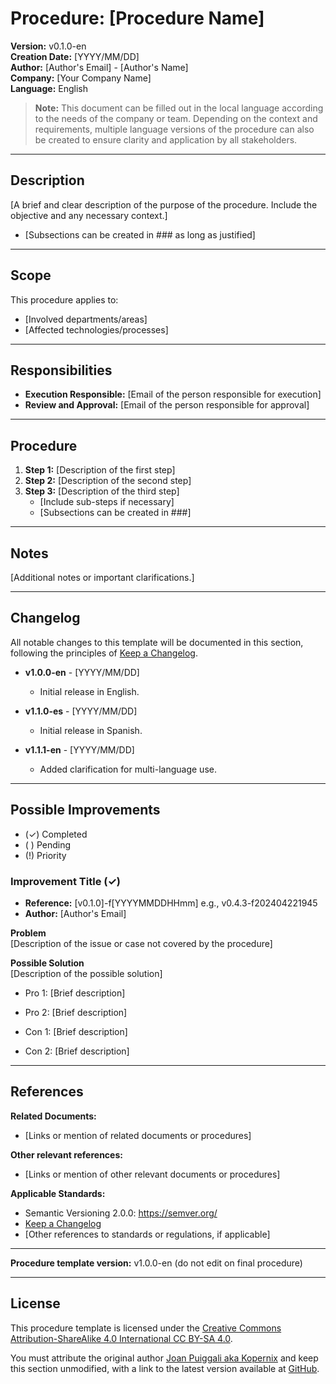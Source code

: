 # Procedure: [Procedure Name]

**Version:** v0.1.0-en  
**Creation Date:** [YYYY/MM/DD]  
**Author:** [Author's Email] - [Author's Name]  
**Company:** [Your Company Name]  
**Language:** English

> **Note:** This document can be filled out in the local language according to the needs of the company or team. Depending on the context and requirements, multiple language versions of the procedure can also be created to ensure clarity and application by all stakeholders.

---

## Description

[A brief and clear description of the purpose of the procedure. Include the objective and any necessary context.]

- [Subsections can be created in ### as long as justified]

---

## Scope

This procedure applies to:  
- [Involved departments/areas]  
- [Affected technologies/processes]

---

## Responsibilities

- **Execution Responsible:** [Email of the person responsible for execution]  
- **Review and Approval:** [Email of the person responsible for approval]

---

## Procedure

1. **Step 1:** [Description of the first step]  
2. **Step 2:** [Description of the second step]  
3. **Step 3:** [Description of the third step]  
   - [Include sub-steps if necessary]  
   - [Subsections can be created in ###]

---

## Notes

[Additional notes or important clarifications.]

---

## Changelog

All notable changes to this template will be documented in this section, following the principles of [Keep a Changelog](https://keepachangelog.com/). 

- **v1.0.0-en** - [YYYY/MM/DD]  
   - Initial release in English.

- **v1.1.0-es** - [YYYY/MM/DD]  
   - Initial release in Spanish.

- **v1.1.1-en** - [YYYY/MM/DD]  
   - Added clarification for multi-language use.

---

## Possible Improvements

- (✓) Completed  
- ( ) Pending
- (!) Priority 

### Improvement Title (✓)

- **Reference:** [v0.1.0]-f[YYYYMMDDHHmm] e.g., v0.4.3-f202404221945  
- **Author:** [Author's Email]

**Problem**  
[Description of the issue or case not covered by the procedure]

**Possible Solution**  
[Description of the possible solution]

- Pro 1: [Brief description]  
- Pro 2: [Brief description]

- Con 1: [Brief description]  
- Con 2: [Brief description]

---

## References

**Related Documents:**  
- [Links or mention of related documents or procedures]

**Other relevant references:**  
- [Links or mention of other relevant documents or procedures]

**Applicable Standards:**  
- Semantic Versioning 2.0.0: https://semver.org/  
- [Keep a Changelog](https://keepachangelog.com/)  
- [Other references to standards or regulations, if applicable]

---

**Procedure template version:** v1.0.0-en (do not edit on final procedure)

---

## License

This procedure template is licensed under the [Creative Commons Attribution-ShareAlike 4.0 International CC BY-SA 4.0](https://creativecommons.org/licenses/by-sa/4.0/). 

You must attribute the original author [Joan Puiggali aka Kopernix](https://github.com/kopernix) and keep this section unmodified, with a link to the latest version available at [GitHub](https://github.com/kopernix/IT-Operation-Templates).


